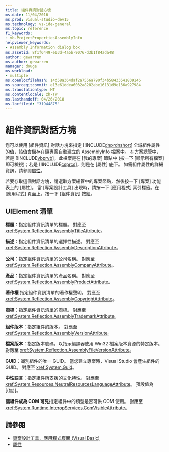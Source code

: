 ```yaml
---
title: 組件資訊對話方塊
ms.date: 11/04/2016
ms.prod: visual-studio-dev15
ms.technology: vs-ide-general
ms.topic: reference
f1_keywords:
- vb.ProjectPropertiesAssemblyInfo
helpviewer_keywords:
- Assembly Information dialog box
ms.assetid: 8f1f6449-e03d-4a5b-9076-d3b1f84ada48
author: gewarren
ms.author: gewarren
manager: douge
ms.workload:
- multiple
ms.openlocfilehash: 14d58a364daf2a7556a790f34b58433541839146
ms.sourcegitcommit: e13e61ddea6032a8282abe16131d9e136a927984
ms.translationtype: HT
ms.contentlocale: zh-TW
ms.lasthandoff: 04/26/2018
ms.locfileid: "31944875"
---
```

# <a name="assembly-information-dialog-box"></a>組件資訊對話方塊
您可以使用 [組件資訊] 對話方塊來指定 [!INCLUDE[dnprdnshort](../../code-quality/includes/dnprdnshort_md.md)] 全域組件屬性的值，該值會儲存在隨專案自動建立的 AssemblyInfo 檔案中。 在方案總管中，若是 [!INCLUDE[vbprvb](../../code-quality/includes/vbprvb_md.md)]，此檔案是在 [我的專案] 節點中 (按一下 [顯示所有檔案] 即可檢視)；若是 [!INCLUDE[csprcs](../../data-tools/includes/csprcs_md.md)]，則是在 [屬性] 底下。 如需組件屬性的詳細資訊，請參閱[屬性](http://msdn.microsoft.com/Library/ae334cee-d96c-4243-a5e3-06dd7fcaf205)。

 若要存取這個對話方塊，請選取方案總管中的專案節點，然後按一下 [專案] 功能表上的 [屬性]。 當 [專案設計工具] 出現時，請按一下 [應用程式] 索引標籤。在 [應用程式] 頁面上，按一下 [組件資訊] 按鈕。

## <a name="uielement-list"></a>UIElement 清單
 **標題**：指定組件資訊清單的標題。 對應至 <xref:System.Reflection.AssemblyTitleAttribute>。

 **描述**：指定組件資訊清單的選擇性描述。 對應至 <xref:System.Reflection.AssemblyDescriptionAttribute>。

 **公司**：指定組件資訊清單的公司名稱。 對應至 <xref:System.Reflection.AssemblyCompanyAttribute>。

 **產品**：指定組件資訊清單的產品名稱。 對應至 <xref:System.Reflection.AssemblyProductAttribute>。

 **著作權** 指定組件資訊清單的著作權聲明。 對應至 <xref:System.Reflection.AssemblyCopyrightAttribute>。

 **商標**：指定組件資訊清單的商標。 對應至 <xref:System.Reflection.AssemblyTrademarkAttribute>。

 **組件版本**：指定組件的版本。 對應至 <xref:System.Reflection.AssemblyVersionAttribute>。

 **檔案版本**：指定版本號碼，以指示編譯器使用 Win32 檔案版本資源的特定版本。 對應至 <xref:System.Reflection.AssemblyFileVersionAttribute>。

 **GUID**：識別組件的唯一 GUID。 當您建立專案時，Visual Studio 會產生組件的 GUID。 對應至 <xref:System.Guid>。

 **中性語言**：指定組件所支援的文化特性。 對應至 <xref:System.Resources.NeutralResourcesLanguageAttribute>。 預設值為 [(無)]。

 **讓組件成為 COM 可見**指定組件中的類型是否可供 COM 使用。 對應至 <xref:System.Runtime.InteropServices.ComVisibleAttribute>。

## <a name="see-also"></a>請參閱

- [專案設計工具、應用程式頁面 (Visual Basic)](../../ide/reference/application-page-project-designer-visual-basic.md)
- [屬性](http://msdn.microsoft.com/Library/ae334cee-d96c-4243-a5e3-06dd7fcaf205)